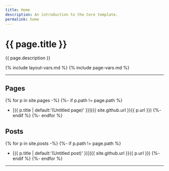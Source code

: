 ```yaml
---
title: Home
description: An introduction to the Core template.
permalink: home
---
```


# {{ page.title }}

{{ page.description }}

{% include layout-vars.md %}
{% include page-vars.md %}

---

## Pages

{% for p in site.pages -%}
{%- if p.path != page.path %}
- [{{ p.title | default:'(Untitled page)' }}]({{ site.github.url }}{{ p.url }})
{%- endif %}
{%- endfor %}

## Posts

{% for p in site.posts -%}
{%- if p.path != page.path %}
- [{{ p.title | default:'(Untitled post)' }}]({{ site.github.url }}{{ p.url }})
{%- endif %}
{%- endfor %}

---